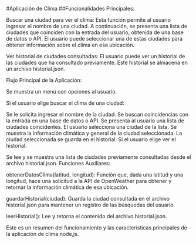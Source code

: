 #Aplicación de Clima
##Funcionalidades Principales:

Buscar una ciudad para ver el clima: Esta función permite al usuario ingresar el nombre de una ciudad. A continuación, se presenta una lista de ciudades que coinciden con la entrada del usuario, obtenida de una base de datos o API. El usuario puede seleccionar una de estas ciudades para obtener información sobre el clima en esa ubicación.

Ver historial de ciudades consultadas: El usuario puede ver un historial de las ciudades que ha consultado previamente. Este historial se almacena en un archivo historial.json.

Flujo Principal de la Aplicación:

Se muestra un menú con opciones al usuario.

Si el usuario elige buscar el clima de una ciudad:

Se le solicita ingresar el nombre de la ciudad.
Se buscan coincidencias con la entrada en una base de datos o API.
Se presenta al usuario una lista de ciudades coincidentes.
El usuario selecciona una ciudad de la lista.
Se muestra la información climática y general de la ciudad seleccionada.
La ciudad seleccionada se guarda en el historial.
Si el usuario elige ver el historial:

Se lee y se muestra una lista de ciudades previamente consultadas desde el archivo historial.json.
Funciones Auxiliares:

obtenerDatosClima(latitud, longitud): Función que, dada una latitud y una longitud, hace una solicitud a la API de OpenWeather para obtener y retornar la información climática de esa ubicación.

guardarHistorial(ciudad): Guarda la ciudad consultada en el archivo historial.json para mantener un registro de las búsquedas del usuario.

leerHistorial(): Lee y retorna el contenido del archivo historial.json.

Este es un resumen del funcionamiento y las características principales de la aplicación de clima node,js.





